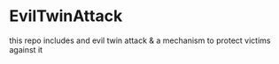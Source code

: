 # EvilTwinAttack
this repo includes and evil twin attack &amp; a mechanism to protect victims against it 

